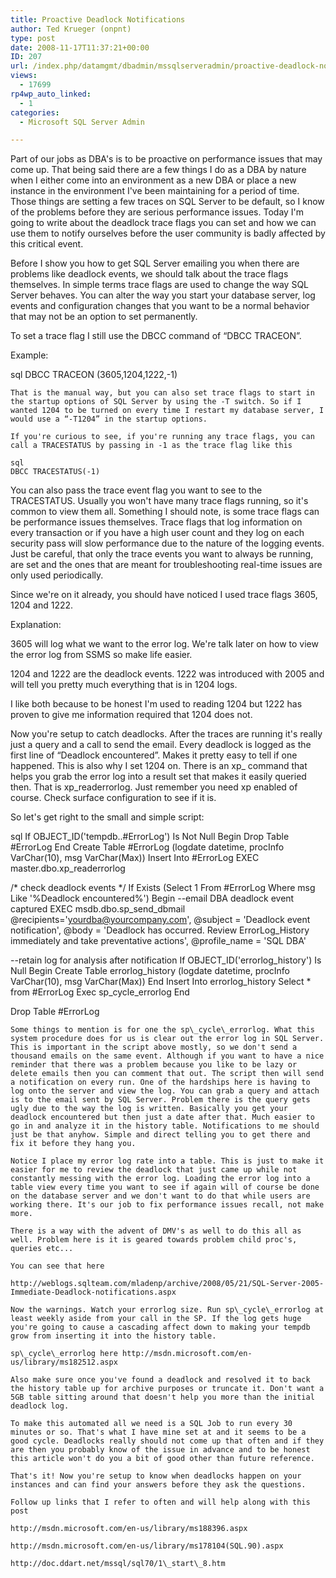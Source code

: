 ```yaml
---
title: Proactive Deadlock Notifications
author: Ted Krueger (onpnt)
type: post
date: 2008-11-17T11:37:21+00:00
ID: 207
url: /index.php/datamgmt/dbadmin/mssqlserveradmin/proactive-deadlock-notifications/
views:
  - 17699
rp4wp_auto_linked:
  - 1
categories:
  - Microsoft SQL Server Admin

---
```

Part of our jobs as DBA's is to be proactive on performance issues that may come up. That being said there are a few things I do as a DBA by nature when I either come into an environment as a new DBA or place a new instance in the environment I've been maintaining for a period of time. Those things are setting a few traces on SQL Server to be default, so I know of the problems before they are serious performance issues. Today I'm going to write about the deadlock trace flags you can set and how we can use them to notify ourselves before the user community is badly affected by this critical event. 

Before I show you how to get SQL Server emailing you when there are problems like deadlock events, we should talk about the trace flags themselves. In simple terms trace flags are used to change the way SQL Server behaves. You can alter the way you start your database server, log events and configuration changes that you want to be a normal behavior that may not be an option to set permanently.

To set a trace flag I still use the DBCC command of “DBCC TRACEON”.
  
Example: 

sql
DBCC TRACEON (3605,1204,1222,-1)
```
That is the manual way, but you can also set trace flags to start in the startup options of SQL Server by using the -T switch. So if I wanted 1204 to be turned on every time I restart my database server, I would use a “-T1204” in the startup options.
  
If you're curious to see, if you're running any trace flags, you can call a TRACESTATUS by passing in -1 as the trace flag like this

sql
DBCC TRACESTATUS(-1)
```
You can also pass the trace event flag you want to see to the TRACESTATUS. Usually you won't have many trace flags running, so it's common to view them all. Something I should note, is some trace flags can be performance issues themselves. Trace flags that log information on every transaction or if you have a high user count and they log on each security pass will slow performance due to the nature of the logging events. Just be careful, that only the trace events you want to always be running, are set and the ones that are meant for troubleshooting real-time issues are only used periodically. 

Since we're on it already, you should have noticed I used trace flags 3605, 1204 and 1222.
  
Explanation:
  
3605 will log what we want to the error log. We're talk later on how to view the error log from SSMS so make life easier.
  
1204 and 1222 are the deadlock events. 1222 was introduced with 2005 and will tell you pretty much everything that is in 1204 logs. 

I like both because to be honest I'm used to reading 1204 but 1222 has proven to give me information required that 1204 does not.
  
Now you're setup to catch deadlocks. After the traces are running it's really just a query and a call to send the email. Every deadlock is logged as the first line of “Deadlock encountered”. Makes it pretty easy to tell if one happened. This is also why I set 1204 on. There is an xp_ command that helps you grab the error log into a result set that makes it easily queried then. That is xp_readerrorlog. Just remember you need xp enabled of course. Check surface configuration to see if it is. 

So let's get right to the small and simple script:

sql
If OBJECT_ID('tempdb..#ErrorLog') Is Not Null
 Begin
  Drop Table #ErrorLog
 End
Create Table #ErrorLog (logdate datetime, procInfo VarChar(10), msg VarChar(Max))
Insert Into #ErrorLog
EXEC master.dbo.xp_readerrorlog

/* check deadlock events */
If Exists (Select 1 From #ErrorLog Where msg Like '%Deadlock encountered%')
 Begin
  --email DBA deadlock event captured
   EXEC msdb.dbo.sp_send_dbmail @recipients='yourdba@yourcompany.com',
    @subject = 'Deadlock event notification',
    @body = 'Deadlock has occurred. Review ErrorLog_History immediately and take preventative actions',
    @profile_name = 'SQL DBA'

  --retain log for analysis after notification
  If OBJECT_ID('errorlog_history') Is Null
   Begin
    Create Table errorlog_history (logdate datetime, procInfo VarChar(10), msg VarChar(Max))
   End 
  Insert Into errorlog_history
  Select * from #ErrorLog
  Exec sp_cycle_errorlog
 End
 
Drop Table #ErrorLog
```
Some things to mention is for one the sp\_cycle\_errorlog. What this system procedure does for us is clear out the error log in SQL Server. This is important in the script above mostly, so we don't send a thousand emails on the same event. Although if you want to have a nice reminder that there was a problem because you like to be lazy or delete emails then you can comment that out. The script then will send a notification on every run. One of the hardships here is having to log onto the server and view the log. You can grab a query and attach is to the email sent by SQL Server. Problem there is the query gets ugly due to the way the log is written. Basically you get your deadlock encountered but then just a date after that. Much easier to go in and analyze it in the history table. Notifications to me should just be that anyhow. Simple and direct telling you to get there and fix it before they hang you. 

Notice I place my error log rate into a table. This is just to make it easier for me to review the deadlock that just came up while not constantly messing with the error log. Loading the error log into a table view every time you want to see if again will of course be done on the database server and we don't want to do that while users are working there. It's our job to fix performance issues recall, not make more. 

There is a way with the advent of DMV's as well to do this all as well. Problem here is it is geared towards problem child proc's, queries etc...
  
You can see that here
  
http://weblogs.sqlteam.com/mladenp/archive/2008/05/21/SQL-Server-2005-Immediate-Deadlock-notifications.aspx

Now the warnings. Watch your errorlog size. Run sp\_cycle\_errorlog at least weekly aside from your call in the SP. If the log gets huge you're going to cause a cascading affect down to making your tempdb grow from inserting it into the history table.
  
sp\_cycle\_errorlog here http://msdn.microsoft.com/en-us/library/ms182512.aspx

Also make sure once you've found a deadlock and resolved it to back the history table up for archive purposes or truncate it. Don't want a 5GB table sitting around that doesn't help you more than the initial deadlock log.
  
To make this automated all we need is a SQL Job to run every 30 minutes or so. That's what I have mine set at and it seems to be a good cycle. Deadlocks really should not come up that often and if they are then you probably know of the issue in advance and to be honest this article won't do you a bit of good other than future reference. 

That's it! Now you're setup to know when deadlocks happen on your instances and can find your answers before they ask the questions.

Follow up links that I refer to often and will help along with this post
  
http://msdn.microsoft.com/en-us/library/ms188396.aspx
  
http://msdn.microsoft.com/en-us/library/ms178104(SQL.90).aspx
  
http://doc.ddart.net/mssql/sql70/1\_start\_8.htm